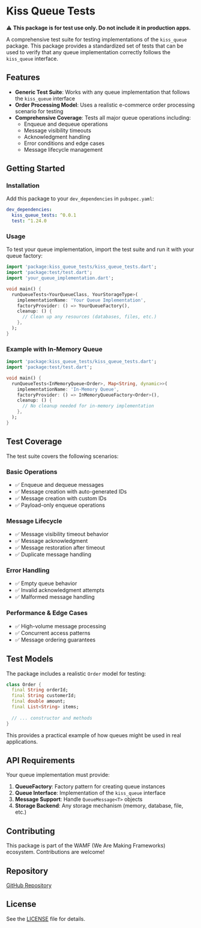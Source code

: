 # Kiss Queue Tests

⚠️ **This package is for test use only. Do not include it in production apps.**

A comprehensive test suite for testing implementations of the `kiss_queue` package. This package provides a standardized set of tests that can be used to verify that any queue implementation correctly follows the `kiss_queue` interface.

## Features

- **Generic Test Suite**: Works with any queue implementation that follows the `kiss_queue` interface
- **Order Processing Model**: Uses a realistic e-commerce order processing scenario for testing
- **Comprehensive Coverage**: Tests all major queue operations including:
  - Enqueue and dequeue operations
  - Message visibility timeouts
  - Acknowledgment handling
  - Error conditions and edge cases
  - Message lifecycle management

## Getting Started

### Installation

Add this package to your `dev_dependencies` in `pubspec.yaml`:

```yaml
dev_dependencies:
  kiss_queue_tests: ^0.0.1
  test: ^1.24.0
```

### Usage

To test your queue implementation, import the test suite and run it with your queue factory:

```dart
import 'package:kiss_queue_tests/kiss_queue_tests.dart';
import 'package:test/test.dart';
import 'your_queue_implementation.dart';

void main() {
  runQueueTests<YourQueueClass, YourStorageType>(
    implementationName: 'Your Queue Implementation',
    factoryProvider: () => YourQueueFactory(),
    cleanup: () {
      // Clean up any resources (databases, files, etc.)
    },
  );
}
```

### Example with In-Memory Queue

```dart
import 'package:kiss_queue_tests/kiss_queue_tests.dart';
import 'package:test/test.dart';

void main() {
  runQueueTests<InMemoryQueue<Order>, Map<String, dynamic>>(
    implementationName: 'In-Memory Queue',
    factoryProvider: () => InMemoryQueueFactory<Order>(),
    cleanup: () {
      // No cleanup needed for in-memory implementation
    },
  );
}
```

## Test Coverage

The test suite covers the following scenarios:

### Basic Operations
- ✅ Enqueue and dequeue messages
- ✅ Message creation with auto-generated IDs
- ✅ Message creation with custom IDs
- ✅ Payload-only enqueue operations

### Message Lifecycle
- ✅ Message visibility timeout behavior
- ✅ Message acknowledgment
- ✅ Message restoration after timeout
- ✅ Duplicate message handling

### Error Handling
- ✅ Empty queue behavior
- ✅ Invalid acknowledgment attempts
- ✅ Malformed message handling

### Performance & Edge Cases
- ✅ High-volume message processing
- ✅ Concurrent access patterns
- ✅ Message ordering guarantees

## Test Models

The package includes a realistic `Order` model for testing:

```dart
class Order {
  final String orderId;
  final String customerId;
  final double amount;
  final List<String> items;
  
  // ... constructor and methods
}
```

This provides a practical example of how queues might be used in real applications.

## API Requirements

Your queue implementation must provide:

1. **QueueFactory**: Factory pattern for creating queue instances
2. **Queue Interface**: Implementation of the `kiss_queue` interface
3. **Message Support**: Handle `QueueMessage<T>` objects
4. **Storage Backend**: Any storage mechanism (memory, database, file, etc.)

## Contributing

This package is part of the WAMF (We Are Making Frameworks) ecosystem. Contributions are welcome!

## Repository

[GitHub Repository](https://github.com/WAMF/kiss_queue_tests)

## License

See the [LICENSE](LICENSE) file for details.

